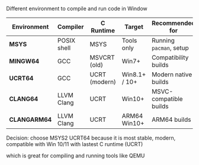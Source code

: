 Different environment to compile and run code in Window

| Environment    | Compiler    | C Runtime     | Target        | Recommended for         |
| -------------- | ----------- | ------------- | ------------- | ----------------------- |
| **MSYS**       | POSIX shell | MSYS          | Tools only    | Running `pacman`, setup |
| **MINGW64**    | GCC         | MSVCRT (old)  | Win7+         | Compatibility builds    |
| **UCRT64**     | GCC         | UCRT (modern) | Win8.1+ / 10+ | Modern native builds    |
| **CLANG64**    | LLVM Clang  | UCRT          | Win10+        | MSVC-compatible builds  |
| **CLANGARM64** | LLVM Clang  | UCRT          | ARM64 Win10+  | ARM64 builds            |

Decision: choose MSYS2 UCRT64 because it is most stable, modern, compatible with Win 10/11 with lastest C runtime (UCRT) 

which is great for compiling and running tools like QEMU 